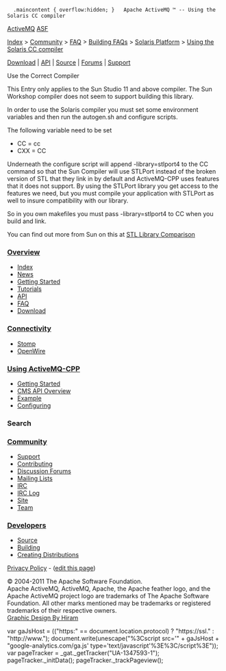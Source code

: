       .maincontent { overflow:hidden; }   Apache ActiveMQ ™ -- Using the Solaris CC compiler 

[ActiveMQ](http://activemq.apache.org/) [ASF](http://www.apache.org)

[Index](index.html) > [Community](community.html) > [FAQ](faq.html) > [Building FAQs](building-faqs.html) > [Solaris Platform](solaris-platform.html) > [Using the Solaris CC compiler](using-the-solaris-cc-compiler.html)

[Download](download.html) | [API](api.html) | [Source](source.html) | [Forums](http://activemq.apache.org/discussion-forums.html) | [Support](support.html)

Use the Correct Compiler

This Entry only applies to the Sun Studio 11 and above compiler. The Sun Workshop compiler does not seem to support building this library.

In order to use the Solaris compiler you must set some environment variables and then run the autogen.sh and configure scripts.

The following variable need to be set

*   CC = cc
*   CXX = CC

Underneath the configure script will append -library=stlport4 to the CC command so that the Sun Compiler will use STLPort instead of the broken version of STL that they link in by default and ActiveMQ-CPP uses features that it does not support. By using the STLPort library you get access to the features we need, but you must compile your application with STLPort as well to insure compatibility with our library.

So in you own makefiles you must pass -library=stlport4 to CC when you build and link.

You can find out more from Sun on this at [STL Library Comparison](http://www.oracle.com/technetwork/server-storage/solaris/cmp-stlport-libcstd-142559.html)

### [Overview](index.html)

*   [Index](index.html)
*   [News](news.html)
*   [Getting Started](getting-started.html)
*   [Tutorials](tutorials.html)
*   [API](api.html)
*   [FAQ](faq.html)
*   [Download](download.html)

### [Connectivity](connectivity.html)

*   [Stomp](stomp-support.html)
*   [OpenWire](openwire-support.html)

### [Using ActiveMQ-CPP](using-activemq-cpp.html)

*   [Getting Started](getting-started.html)
*   [CMS API Overview](cms-api-overview.html)
*   [Example](example.html)
*   [Configuring](configuring.html)

### Search

    
  

### [Community](community.html)

*   [Support](support.html)
*   [Contributing](http://activemq.apache.org/contributing.html)
*   [Discussion Forums](http://activemq.apache.org/discussion-forums.html)
*   [Mailing Lists](http://activemq.apache.org/mailing-lists.html)
*   [IRC](irc://irc.codehaus.org/activemq)
*   [IRC Log](http://servlet.uwyn.com/drone/log/hausbot/activemq)
*   [Site](site.html)
*   [Team](http://activemq.apache.org/team.html)

### [Developers](developers.html)

*   [Source](source.html)
*   [Building](building.html)
*   [Creating Distributions](creating-distributions.html)

[Privacy Policy](http://activemq.apache.org/privacy-policy.html) \- ([edit this page](https://cwiki.apache.org/confluence/pages/editpage.action?pageId=71284))

© 2004-2011 The Apache Software Foundation.  
Apache ActiveMQ, ActiveMQ, Apache, the Apache feather logo, and the Apache ActiveMQ project logo are trademarks of The Apache Software Foundation. All other marks mentioned may be trademarks or registered trademarks of their respective owners.  
[Graphic Design By Hiram](http://hiramchirino.com)

var gaJsHost = (("https:" == document.location.protocol) ? "https://ssl." : "http://www."); document.write(unescape("%3Cscript src='" + gaJsHost + "google-analytics.com/ga.js' type='text/javascript'%3E%3C/script%3E")); var pageTracker = \_gat.\_getTracker("UA-1347593-1"); pageTracker.\_initData(); pageTracker.\_trackPageview();